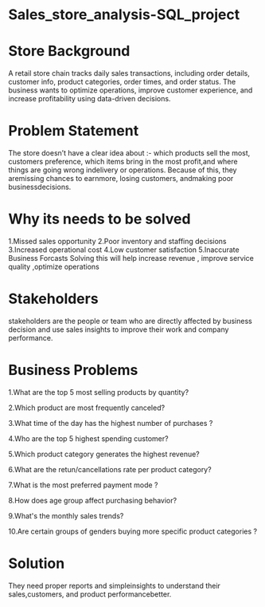 # Sales_store_analysis-SQL_project
# Store Background
A retail store chain tracks daily sales transactions, including order details, customer info, product categories, order times, and order status. The business wants to optimize operations, improve customer experience, and increase profitability using data-driven decisions.

# Problem Statement
The store doesn’t have a clear idea about :-
which products sell the most,
customers preference,
which items bring in the most profit,and
where things are going wrong indelivery or operations. Because of this, they aremissing chances to earnmore, losing customers, andmaking poor businessdecisions.

# Why its needs to be solved 
1.Missed sales opportunity
2.Poor inventory and staffing decisions
3.Increased operational cost 
4.Low customer satisfaction
5.Inaccurate Business Forcasts 
Solving this will help increase revenue , improve service quality ,optimize operations 

# Stakeholders 
stakeholders are the people or team who are directly affected by business decision and use sales insights to improve their work and company performance.

# Business Problems
1.What are the top 5 most selling products by quantity?

2.Which product are most frequently canceled?

3.What time of the day has the highest number of purchases ?

4.Who are the top 5 highest spending customer?

5.Which product category generates the highest revenue?

6.What are the retun/cancellations rate per product category?

7.What is the most preferred payment mode ?

8.How does age group affect purchasing behavior?

9.What's the monthly sales trends?

10.Are certain groups of genders buying more specific product categories ?


# Solution
They need proper reports and simpleinsights to understand their sales,customers, and product performancebetter.

